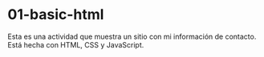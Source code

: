 # 01-basic-html

Esta es una actividad que muestra un sitio con mi información de contacto. Está hecha con HTML, CSS y JavaScript.
